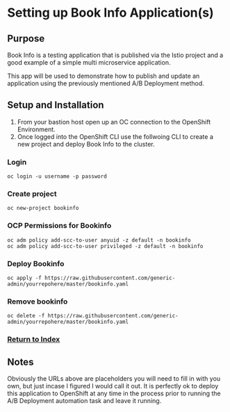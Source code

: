 # Setting up Book Info Application(s)

## Purpose
Book Info is a testing application that is published via the Istio project and a good example of a simple multi microservice application.

This app will be used to demonstrate how to publish and update an application using the previously mentioned A/B Deployment method.

## Setup and Installation

1. From your bastion host open up an OC connection to the OpenShift Environment.
2. Once logged into the OpenShift CLI use the follwoing CLI to create a new project and deploy Book Info to the cluster.

### Login
```
oc login -u username -p password
```
### Create project 
```
oc new-project bookinfo
```

### OCP Permissions for Bookinfo
```
oc adm policy add-scc-to-user anyuid -z default -n bookinfo
oc adm policy add-scc-to-user privileged -z default -n bookinfo
```

### Deploy Bookinfo
```
oc apply -f https://raw.githubusercontent.com/generic-admin/yourrepohere/master/bookinfo.yaml
```

### Remove bookinfo
```
oc delete -f https://raw.githubusercontent.com/generic-admin/yourrepohere/master/bookinfo.yaml
```

### [Return to Index](README.md)

## Notes
Obviously the URLs above are placeholders you will need to fill in with you own, but just incase I figured I would call it out. It is perfectly ok to deploy this application to OpenShift at any time in the process prior to running the A/B Deployment automation task and leave it running.
